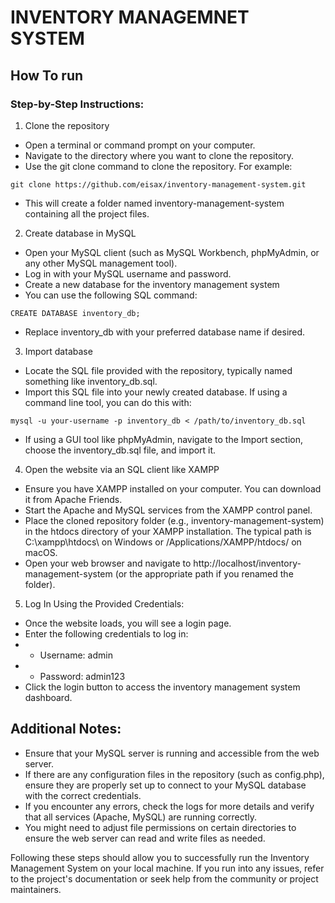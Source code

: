 # INVENTORY MANAGEMNET SYSTEM

## How To run

### Step-by-Step Instructions:

1. Clone the repository
* Open a terminal or command prompt on your computer.
* Navigate to the directory where you want to clone the repository.
* Use the git clone command to clone the repository. For example:

```
git clone https://github.com/eisax/inventory-management-system.git
```

* This will create a folder named inventory-management-system containing all the project files.

2. Create database in MySQL
* Open your MySQL client (such as MySQL Workbench, phpMyAdmin, or any other MySQL management tool).
* Log in with your MySQL username and password.
* Create a new database for the inventory management system
* You can use the following SQL command:

```
CREATE DATABASE inventory_db;
```

* Replace inventory_db with your preferred database name if desired.

3. Import database

* Locate the SQL file provided with the repository, typically named something like inventory_db.sql.
* Import this SQL file into your newly created database. If using a command line tool, you can do this with:

```
mysql -u your-username -p inventory_db < /path/to/inventory_db.sql
```

* If using a GUI tool like phpMyAdmin, navigate to the Import section, choose the inventory_db.sql file, and import it.

4. Open the website via an SQL client like XAMPP

* Ensure you have XAMPP installed on your computer. You can download it from Apache Friends.
* Start the Apache and MySQL services from the XAMPP control panel.
* Place the cloned repository folder (e.g., inventory-management-system) in the htdocs directory of your XAMPP installation. The typical path is C:\xampp\htdocs\ on Windows or /Applications/XAMPP/htdocs/ on macOS.
* Open your web browser and navigate to http://localhost/inventory-management-system (or the appropriate path if you renamed the folder).

5. Log In Using the Provided Credentials:

* Once the website loads, you will see a login page.
* Enter the following credentials to log in:
* * Username: admin
* * Password: admin123
* Click the login button to access the inventory management system dashboard.

## Additional Notes:
* Ensure that your MySQL server is running and accessible from the web server.
* If there are any configuration files in the repository (such as config.php), ensure they are properly set up to connect to your MySQL database with the correct credentials.
* If you encounter any errors, check the logs for more details and verify that all services (Apache, MySQL) are running correctly.
* You might need to adjust file permissions on certain directories to ensure the web server can read and write files as needed.

Following these steps should allow you to successfully run the Inventory Management System on your local machine. If you run into any issues, refer to the project's documentation or seek help from the community or project maintainers.